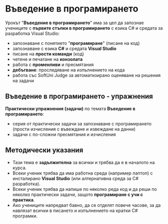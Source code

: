 # Въведение в програмирането

Урокът "**Въведение в програмирането**" има за цел да запознае учениците с **първите стъпки в програмирането** с езика C# и средата за разработка Visual Studio:
 - запознаване с понятието "**програмиране**" (писане на код)
 - запознаване с езика **C#** и средата **Visual Studio**
 - писане на **прости команди** (код)
 - четене и печатане на **конзолата**
 - работа с **променливи** и пресмятания
 - **дебъгване**: проследяване на изпълнението на кода
 - работа със SoftUni Judge за автоматизирано оценяване на решения на задачи

## Въведение в програмирането - упражнения

**Практически упражнения (задачи)** по темата **Въведение в програмирането**:
  - серия от практически задачи за запознаване с програмирането (прости изчисления с въвеждане и извеждане на данни)
  - задачи с по-сложни пресмятания и изчисления

## Методически указания
  - Тази тема е **задължителна** за всички и трябва да е в началото на курса.
  - Всеки ученик трябва да има работна среда (например лаптоп) с инсталирано **Visual Studio** (или алтернативна среда за C# разработка).
  - Всеки ученик трябва да напише по няколко реда код и да реши по няколко практически задачи, защото **програмиране с учи с практика**.
  - Ако учениците напредват бавно, да се отделят повече часове, за да навлязат всички в писането и изпълнението на кратки C# програмки.
